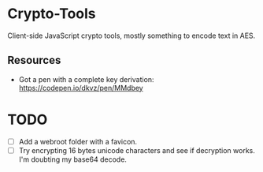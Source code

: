 # Crypto-Tools
Client-side JavaScript crypto tools, mostly something to encode text in AES.

## Resources
- Got a pen with a complete key derivation: https://codepen.io/dkvz/pen/MMdbey

# TODO
- [ ] Add a webroot folder with a favicon.
- [ ] Try encrypting 16 bytes unicode characters and see if decryption works. I'm doubting my base64 decode.